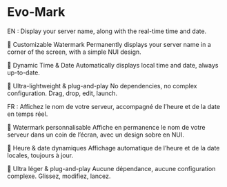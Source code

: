 # Evo-Mark

EN :
Display your server name, along with the real-time time and date.

🔹 Customizable Watermark
Permanently displays your server name in a corner of the screen, with a simple NUI design.

🔹 Dynamic Time & Date
Automatically displays local time and date, always up-to-date.

🔹 Ultra-lightweight & plug-and-play
No dependencies, no complex configuration. Drag, drop, edit, launch.

FR :
Affichez le nom de votre serveur, accompagné de l’heure et de la date en temps réel.

🔹 Watermark personnalisable
Affiche en permanence le nom de votre serveur dans un coin de l’écran, avec un design sobre en NUI.

🔹 Heure & date dynamiques
Affichage automatique de l’heure et de la date locales, toujours à jour.

🔹 Ultra léger & plug-and-play
Aucune dépendance, aucune configuration complexe. Glissez, modifiez, lancez.

